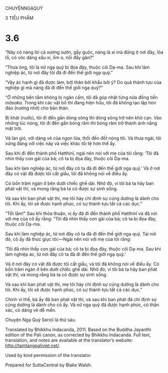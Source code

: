 CHUYỆNNGẠQUỶ

3 TIỂU PHẨM

# 3.6

“Này cô nàng lòi cả xương sườn, gầy guộc, nàng là ai mà đứng ở nơi đây, lõa lồ, có vóc dáng xấu xí, ốm o, nổi đầy gân?”

“Thưa ông, tôi là nữ ngạ quỷ bị đọa đày, thuộc cõi Dạ-ma. Sau khi làm nghiệp ác, từ nơi đây tôi đã đi đến thế giới ngạ quỷ.”

“Vậy ác hạnh gì đã được làm, bởi thân bởi khẩu bởi ý? Do quả thành tựu của nghiệp gì mà nàng đã đi đến thế giới ngạ quỷ?”

“Ở những bến tắm không bị ngăn cấm, tôi đã góp nhặt từng nửa đồng tiền _māsaka_. Trong khi các vật bố thí đang hiện hữu, tôi đã không tạo lập hòn đảo (nương nhờ) cho bản thân.

Bị khát (nước), tôi đi đến gần dòng sông thì dòng sông trở nên khô cạn. Vào những lúc nóng, tôi đi đến gần bóng râm thì bóng râm trở thành ánh nắng mặt trời.

Và làn gió, với dáng vẻ của ngọn lửa, thổi đến đốt nóng tôi. Và thưa ngài, tôi xứng đáng với việc này và việc khác tồi tệ hơn thế ấy.

Sau khi đi đến thành phố Hatthinī, ngài nên nói với mẹ của tôi rằng: ‘Tôi đã nhìn thấy con gái của bà; cô ta bị đọa đày, thuộc cõi Dạ-ma.

Sau khi làm nghiệp ác, từ nơi đây cô ta đã đi đến thế giới ngạ quỷ.’ Và ở nơi đây có vật đã được tôi cất giấu, tôi đã không nói về điều ấy.

Có bốn trăm ngàn ở bên dưới chiếc ghế dài. Nhờ đó, vì tôi bà ta hãy ban phát vật thí, và mong rằng bà ta có được sự sinh sống.

Và sau khi ban phát vật thí, mẹ tôi hãy chỉ định sự cúng dường là dành cho tôi. Khi ấy, tôi sẽ được hạnh phúc, có sự thành tựu tất cả các dục.”

“Tốt lắm!” Sau khi thỏa thuận, vị ấy đã đi đến thành phố Hatthinī và đã nói với mẹ của cô ấy rằng: “Tôi đã nhìn thấy con gái của bà; cô ta bị đọa đày, thuộc cõi Dạ-ma.

Sau khi làm nghiệp ác, từ nơi đây cô ta đã đi đến thế giới ngạ quỷ. Tại nơi đó, cô ấy đã thúc giục tôi:—Ngài nên nói với mẹ của tôi rằng:

‘Tôi đã nhìn thấy con gái của bà; cô ta bị đọa đày, thuộc cõi Dạ-ma. Sau khi làm nghiệp ác, từ nơi đây cô ta đã đi đến thế giới ngạ quỷ.’

Và ở nơi đây có vật đã được tôi cất giấu, và tôi đã không nói về điều ấy. Có bốn trăm ngàn ở bên dưới chiếc ghế dài. Nhờ đó, vì tôi bà ta hãy ban phát vật thí, và mong rằng bà ta có được sự sinh sống.

Và sau khi ban phát vật thí, mẹ tôi hãy chỉ định sự cúng dường là dành cho tôi. Khi ấy, tôi sẽ được hạnh phúc, có sự thành tựu tất cả các dục.”

Chính vì thế, bà ấy đã ban phát vật thí, và sau khi ban phát đã chỉ định sự cúng dường là dành cho cô ấy. Và nữ ngạ quỷ đã được hạnh phúc, có thân xác, có dáng vẻ dễ mến.

Chuyện Ngạ Quỷ Seriṇī là thứ sáu.

Translated by Bhikkhu Indacanda, 2011. Based on the Buddha Jayanthi edition of the Pali canon, as corrected by Bhikkhu Indacanda. Full text, translation, and notes are available at the translator’s website: http://tamtangpaliviet.net/.

Used by kind permission of the translator.

Prepared for SuttaCentral by Blake Walsh.